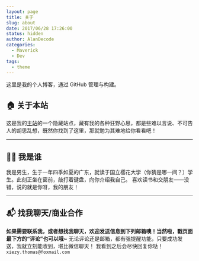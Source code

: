 ```yaml
---
layout: page
title: 关于
slug: about
date: 2017/06/28 17:26:00
status: hidden
author: AlanDecode
categories: 
  - Maverick
  - Dev
tags: 
  - theme
---
```


这里是我的个人博客，通过 GitHub 管理与构建。

## 🏠 关于本站

这是我的[主站](https://youngwildthoughts.github.io/)的一个隐藏站点，藏有我的各种狂野心思，都是些难以言说、不可告人的胡思乱想，既然你找到了这里，那就勉为其难地给你看看吧！

---

## 👨‍💻 我是谁

我是男生，生于一年四季如夏的广东，就读于国立樱花大学（你猜是哪一间？）学生。此刻正坐在窗前，敲打着键盘，向你介绍我自己。
喜欢读书和交朋友——没错，说的就是你呀，我的朋友！

---


## 📬 找我聊天/商业合作

**如果需要联系我，或者想找我聊天，欢迎发送信息到下列邮箱噢！当然啦，戳页面最下方的“评论”也可以哦~**
无论评论还是邮箱，都有强提醒功能，只要成功发送，我就立刻能收到，堪比微信聊天！
我看到之后会尽快回复你哒！
`xiezy.thomas@foxmail.com`